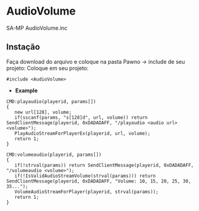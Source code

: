 # AudioVolume
SA-MP AudioVolume.inc 

## Instação

Faça download do arquivo e coloque na pasta Pawno -> include de seu projeto:
Coloque em seu projeto:

```pawn
#include <AudioVolume>
```

 * **Example**
 
 ```pawn
CMD:playaudio(playerid, params[])
{
	new url[128], volume;
	if(sscanf(params, "s[128]d", url, volume)) return SendClientMessage(playerid, 0xDADADAFF, "/playaudio <audio url> <volume>");
	PlayAudioStreamForPlayerEx(playerid, url, volume);
	return 1;
}

CMD:volumeaudio(playerid, params[])
{
	if(!strval(params)) return SendClientMessage(playerid, 0xDADADAFF, "/volumeaudio <volume>");
	if(!IsValidAudioStreamVolume(strval(params))) return SendClientMessage(playerid, 0xDADADAFF, "Volume: 10, 15, 20, 25, 30, 35...");
	VolumeAudioStreamForPlayer(playerid, strval(params));
	return 1;
}
 ```

